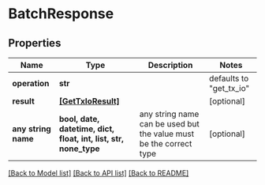 # BatchResponse


## Properties
Name | Type | Description | Notes
------------ | ------------- | ------------- | -------------
**operation** | **str** |  | defaults to "get_tx_io"
**result** | [**[GetTxIoResult]**](GetTxIoResult.md) |  | [optional] 
**any string name** | **bool, date, datetime, dict, float, int, list, str, none_type** | any string name can be used but the value must be the correct type | [optional]

[[Back to Model list]](../README.md#documentation-for-models) [[Back to API list]](../README.md#documentation-for-api-endpoints) [[Back to README]](../README.md)


